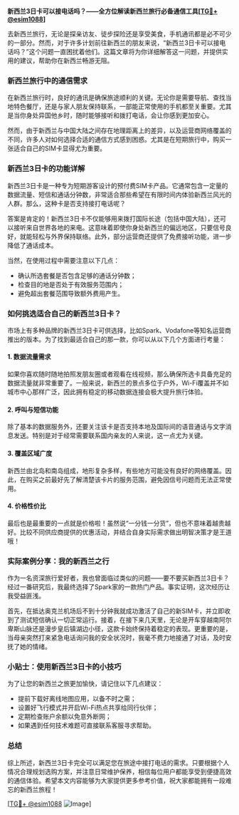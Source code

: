 **新西兰3日卡可以接电话吗？——全方位解读新西兰旅行必备通信工具[[TG💪+ @esim1088](https://t.me/s/esim1088)]**

去新西兰旅行，无论是探亲访友、徒步探险还是享受美食，手机通讯都是必不可少的一部分。然而，对于许多计划前往新西兰的朋友来说，“新西兰3日卡可以接电话吗？”这个问题一直困扰着他们。这篇文章将为你详细解答这一问题，并提供实用的建议，帮助你在新西兰畅游无阻。

### 新西兰旅行中的通信需求

在新西兰旅行时，良好的通讯是确保旅途顺利的关键。无论你是需要导航、查找当地特色餐厅，还是与家人朋友保持联系，一部能正常使用的手机都至关重要。尤其是当你身处异国他乡时，随时能够接听和拨打电话，会让你感到更加安心。

然而，由于新西兰与中国大陆之间存在地理距离上的差异，以及运营商网络覆盖的不同，许多人对如何选择合适的通信方式感到困惑。尤其是在短期旅行中，购买一张适合自己的SIM卡显得尤为重要。

### 新西兰3日卡的功能详解

新西兰3日卡是一种专为短期游客设计的预付费SIM卡产品。它通常包含一定量的数据流量、短信和通话分钟数，非常适合那些希望在有限时间内体验新西兰风光的人群。那么，这种卡是否支持接打电话呢？

答案是肯定的！新西兰3日卡不仅能够用来拨打国际长途（包括中国大陆），还可以接听来自世界各地的来电。这意味着即使你身处新西兰的偏远地区，只要信号良好，就能轻松与外界保持联络。此外，部分运营商还提供了免费接听功能，进一步降低了通话成本。

当然，在使用过程中需要注意以下几点：
- 确认所选套餐是否包含足够的通话分钟数；
- 检查目的地是否处于有效服务范围内；
- 避免超出套餐范围导致额外费用产生。

### 如何挑选适合自己的新西兰3日卡？

市场上有多种品牌的新西兰3日卡可供选择，比如Spark、Vodafone等知名运营商推出的版本。为了找到最适合自己的那一款，你可以从以下几个方面进行考量：

#### 1. 数据流量需求
如果你喜欢随时随地拍照发朋友圈或者观看在线视频，那么确保所选卡具备充足的数据流量就非常重要了。一般来说，新西兰的景点多位于户外，Wi-Fi覆盖并不如城市中心那样广泛，因此拥有稳定的移动数据连接会极大提升旅行体验。

#### 2. 呼叫与短信功能
除了基本的数据服务外，还要关注该卡是否支持本地及国际间的语音通话与文字消息发送。特别是对于经常需要联系国内亲友的人来说，这一点尤为关键。

#### 3. 覆盖区域广度
新西兰由北岛和南岛组成，地形复杂多样，有些地方可能没有良好的网络覆盖。因此，在购买之前最好先了解清楚该卡片的服务范围，避免因信号问题而无法正常使用。

#### 4. 价格性价比
最后也是最重要的一点就是价格啦！虽然说“一分钱一分货”，但也不意味着越贵越好。比较不同供应商提供的优惠活动，并结合自身实际需求做出明智决策才是王道哦！

### 实际案例分享：我的新西兰之行

作为一名资深旅行爱好者，我也曾面临过类似的问题——要不要买新西兰3日卡？经过一番研究后，我最终选择了Spark家的一款热门产品。事实证明，这次经历让我受益匪浅。

首先，在抵达奥克兰机场后不到十分钟我就成功激活了自己的新SIM卡，并立即收到了测试短信确认一切正常运行。接着，在接下来几天里，无论是开车穿越南阿尔卑斯山脉还是漫步皇后镇湖边小径，这款卡始终保持着稳定的表现。更重要的是，当母亲突然打来紧急电话询问我的安全状况时，我毫不费力地接通了对话，及时安抚了她的情绪。

### 小贴士：使用新西兰3日卡的小技巧

为了让您的新西兰之旅更加愉快，请记住以下几点建议：
- 提前下载好离线地图应用，以备不时之需；
- 设置好飞行模式并开启Wi-Fi热点共享给同行伙伴；
- 定期检查账户余额以免意外断网；
- 如果遇到任何技术难题可直接联系客服寻求帮助。

### 总结

综上所述，新西兰3日卡完全可以满足您在旅途中接打电话的需求。只要根据个人情况合理规划选购方案，并注意日常维护保养，相信每位用户都能享受到便捷高效的通信体验。希望本文内容能够为大家提供更多参考价值，祝大家都能拥有一段难忘的新西兰旅程！

[[TG💪+ @esim1088](https://t.me/s/esim1088) ![Image](https://i.postimg.cc/4NQfJmqS/Snipaste-2025-05-13-00-14-12.png)]